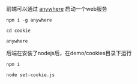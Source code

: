 

前端可以通过 [anywhere](https://github.com/JacksonTian/anywhere) 启动一个web服务

```
npm i -g anywhere

cd cookie

anywhere
```

后端在安装了nodejs后，在demo/cookies目录下运行
```
npm i

node set-cookie.js
```